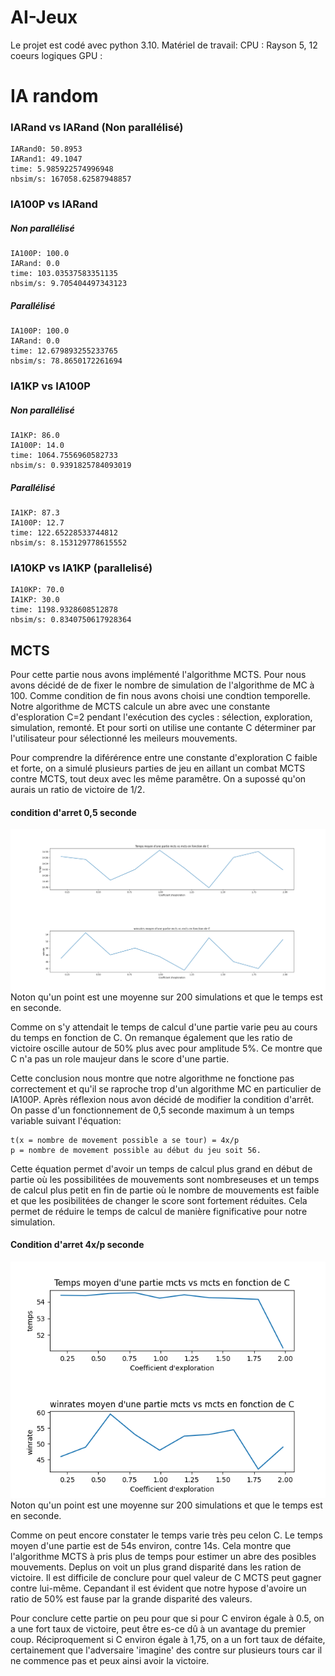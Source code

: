 # AI-Jeux
Le projet est codé avec python 3.10.
Matériel de travail: 
    CPU : Rayson 5, 12 coeurs logiques
    GPU : 

# IA random

### IARand vs IARand (Non parallélisé)
    IARand0: 50.8953 
    IARand1: 49.1047
    time: 5.985922574996948
    nbsim/s: 167058.62587948857

### IA100P vs IARand
##### Non parallélisé
    IA100P: 100.0 
    IARand: 0.0
    time: 103.03537583351135
    nbsim/s: 9.705404497343123

##### Parallélisé
    IA100P: 100.0 
    IARand: 0.0
    time: 12.679893255233765
    nbsim/s: 78.8650172261694

### IA1KP vs IA100P
##### Non parallélisé
    IA1KP: 86.0 
    IA100P: 14.0
    time: 1064.7556960582733
    nbsim/s: 0.9391825784093019

##### Parallélisé
    IA1KP: 87.3 
    IA100P: 12.7
    time: 122.65228533744812
    nbsim/s: 8.153129778615552

### IA10KP vs IA1KP (parallelisé)
    IA10KP: 70.0 
    IA1KP: 30.0
    time: 1198.9328608512878
    nbsim/s: 0.8340750617928364

## MCTS

Pour cette partie nous avons implémenté l'algorithme MCTS. Pour nous avons décidé de de fixer le nombre de simulation de l'algorithme de MC à 100. Comme condition de fin nous avons choisi une condtion temporelle.
Notre algorithme de MCTS calcule un abre avec une constante d'esploration C=2 pendant l'exécution des cycles : sélection, exploration, simulation, remonté. Et pour sorti on utilise une contante C déterminer par l'utilisateur pour sélectionné les meileurs mouvements.

Pour comprendre la diférérence entre une constante d'exploration C faible et forte, on a simulé plusieurs parties de jeu en aillant un combat MCTS contre MCTS, tout deux avec les même paramêtre. On a supossé qu'on aurais un ratio de victoire de 1/2.
#### condition d'arret 0,5 seconde

![plot](./Figure_1.png)
Noton qu'un point est une moyenne sur 200 simulations et que le temps est en seconde. 

Comme on s'y attendait le temps de calcul d'une partie varie peu au cours du temps en fonction de C. On remanque également que les ratio de victoire oscille autour de 50% plus avec pour amplitude 5%. Ce montre que C n'a pas un role maujeur dans le score d'une partie. 

Cette conclusion nous montre que notre algorithme ne fonctione pas correctement et qu'il se raproche trop d'un algorithme MC en particulier de IA100P. Après réflexion nous avon décidé de modifier la condition d'arrêt.
On passe d'un fonctionnement de 0,5 seconde maximum à un temps variable suivant l'équation:
    
    t(x = nombre de movement possible a se tour) = 4x/p  
    p = nombre de movement possible au début du jeu soit 56.

Cette équation permet d'avoir un temps de calcul plus grand en début de partie où les possibilitées de mouvements sont nombreseuses et un temps de calcul plus petit en fin de partie où le nombre de mouvements est faible et que les posibilitées de changer le score sont fortement réduites. Cela permet de réduire le temps de calcul de manière fignificative pour notre simulation.

#### Condition d'arret 4x/p seconde
![plot](./Figure_2.png)
Noton qu'un point est une moyenne sur 200 simulations et que le temps est en seconde. 

Comme on peut encore constater le temps varie très peu celon C. Le temps moyen d'une partie est de 54s environ, contre 14s. Cela montre que l'algorithme MCTS à pris plus de temps pour estimer un abre des posibles mouvements.
Deplus on voit un plus grand disparité dans les ration de victoire. Il est difficile de conclure pour quel valeur de C MCTS peut gagner contre lui-même. Cepandant il est évident que notre hypose d'avoire un ratio de 50% est fause par la grande disparité des valeurs.

Pour conclure cette partie on peu pour que si pour C environ égale à 0.5, on a une fort taux de victoire, peut être es-ce dû à un avantage du premier coup. Réciproquement si C environ égale à 1,75, on a un fort taux de défaite, certainement que l'adversaire 'imagine' des contre sur plusieurs tours car il ne commence pas et peux ainsi avoir la victoire. 